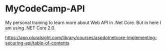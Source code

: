 # MyCodeCamp-API

My personal training to learn more about Web API in .Net Core. But in here I am using .NET Core 2.0.

https://app.pluralsight.com/library/courses/aspdotnetcore-implementing-securing-api/table-of-contents